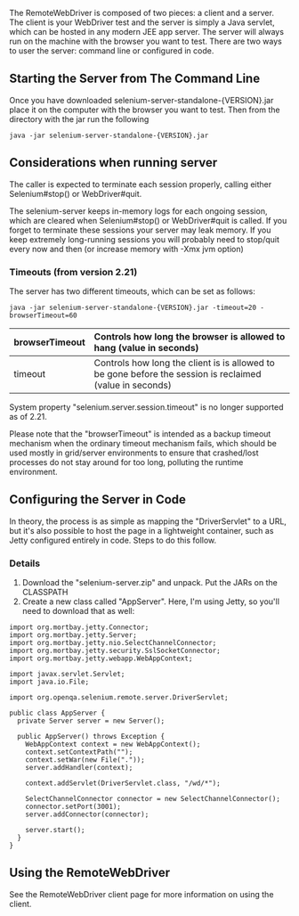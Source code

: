 The RemoteWebDriver is composed of two pieces: a client and a server. The client is your WebDriver test and the server is simply a Java servlet, which can be hosted in any modern JEE app server. The server will always run on the machine with the browser you want to test. There are two ways to user the server: command line or configured in code.

## Starting the Server from The Command Line

Once you have downloaded selenium-server-standalone-{VERSION}.jar place it on the computer with the browser you want to test. Then from the directory with the jar run the following

```
java -jar selenium-server-standalone-{VERSION}.jar
```

## Considerations when running server
The caller is expected to terminate each session properly, calling either Selenium#stop() or WebDriver#quit.

The selenium-server keeps in-memory logs for each ongoing session, which are cleared when Selenium#stop() or WebDriver#quit is called. If you forget to terminate these sessions your server may leak memory. If you keep extremely long-running sessions you will probably need to stop/quit every now and then (or increase memory with -Xmx jvm option)

### Timeouts (from version 2.21)
The server has two different timeouts, which can be set as follows:
```
java -jar selenium-server-standalone-{VERSION}.jar -timeout=20 -browserTimeout=60
```

| browserTimeout | Controls how long the browser is allowed to hang (value in seconds)|
|:---------------|:-------------------------------------------------------------------|
| timeout        | Controls how long the client is  is allowed to be gone before the session is reclaimed (value in seconds)|

System property "selenium.server.session.timeout" is no longer supported as of 2.21.

Please note that the "browserTimeout" is intended as a backup timeout mechanism when the ordinary timeout mechanism fails, which should be used mostly in grid/server environments to ensure that crashed/lost processes do not stay around for too long, polluting the runtime environment.

## Configuring the Server in Code

In theory, the process is as simple as mapping the "DriverServlet" to a URL, but it's also possible to host the page in a lightweight container, such as Jetty configured entirely in code. Steps to do this follow.

### Details

  1. Download the "selenium-server.zip" and unpack. Put the JARs on the CLASSPATH
  1. Create a new class called "AppServer". Here, I'm using Jetty, so you'll need to download that as well:
```
import org.mortbay.jetty.Connector;
import org.mortbay.jetty.Server;
import org.mortbay.jetty.nio.SelectChannelConnector;
import org.mortbay.jetty.security.SslSocketConnector;
import org.mortbay.jetty.webapp.WebAppContext;

import javax.servlet.Servlet;
import java.io.File;

import org.openqa.selenium.remote.server.DriverServlet;

public class AppServer {
  private Server server = new Server();

  public AppServer() throws Exception {
    WebAppContext context = new WebAppContext();
    context.setContextPath("");
    context.setWar(new File("."));
    server.addHandler(context);

    context.addServlet(DriverServlet.class, "/wd/*");

    SelectChannelConnector connector = new SelectChannelConnector();
    connector.setPort(3001);
    server.addConnector(connector);

    server.start();
  }
}
```

## Using the RemoteWebDriver
See the RemoteWebDriver client page for more information on using the client.